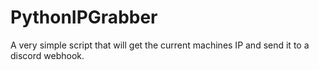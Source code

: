 # PythonIPGrabber
A very simple script that will get the current machines IP and send it to a discord webhook.
